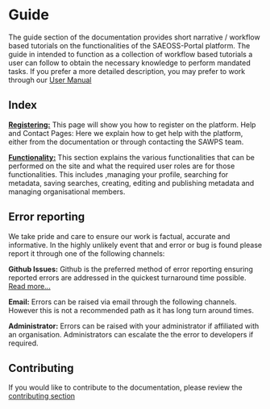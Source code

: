 # Guide
<!-- List all of the Functionalities in BRIEF detail here. This serves as a reference guide where the user manual goes into GREAT detail -->

The guide section of the documentation provides short narrative / workflow based tutorials on the functionalities of the SAEOSS-Portal platform. The guide in intended to function as a collection of workflow based tutorials a user can follow to obtain the necessary knowledge to perform mandated tasks. If you prefer a more detailed description, you may prefer to work through our [User Manual](../manual/index.md)

## Index

**[Registering:](./registering.md)**  This page will show you how to register on the platform.
Help and Contact Pages: Here we explain how to get help with the platform, either from the documentation or through contacting the SAWPS team.

**[Functionality:](./functionality/index.md)** This section explains the various functionalities that can be performed on the site and what the required user roles are for those functionalities. This includes ,managing your profile, searching for metadata, saving searches, creating, editing and publishing metadata and managing organisational members.

## Error reporting

We take pride and care to ensure our work is factual, accurate and informative. In the highly unlikely event that and error or bug is found please report it through one of the following channels:

**Github Issues:** Github is the preferred method of error reporting ensuring reported errors are addressed in the quickest turnaround time possible. [Read more...](opening-issues.md)

**Email:** Errors can be raised via email through the following channels. However this is not a recommended path as it has long turn around times.

<!-- we need permission to do this before implementing the mails

- info@kartoza.com
- example@sansa.cm
- exanple@saeonn.com -->
**Administrator:** Errors can be raised with your administrator if affiliated with an organisation. Administrators can escalate the the error to developers if required.

## Contributing

If you would like to contribute to the documentation, please review the [contributing section](../../about/contributing.md)
